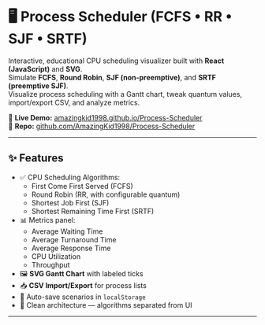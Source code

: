 # 🖥️ Process Scheduler (FCFS • RR • SJF • SRTF)

Interactive, educational CPU scheduling visualizer built with **React (JavaScript)** and **SVG**.  
Simulate **FCFS**, **Round Robin**, **SJF (non-preemptive)**, and **SRTF (preemptive SJF)**.  
Visualize process scheduling with a Gantt chart, tweak quantum values, import/export CSV, and analyze metrics.

🔗 **Live Demo:** [amazingkid1998.github.io/Process-Scheduler](https://amazingkid1998.github.io/Process-Scheduler/)  
📂 **Repo:** [github.com/AmazingKid1998/Process-Scheduler](https://github.com/AmazingKid1998/Process-Scheduler)

---

## ✨ Features
- ✅ CPU Scheduling Algorithms:
  - First Come First Served (FCFS)
  - Round Robin (RR, with configurable quantum)
  - Shortest Job First (SJF)
  - Shortest Remaining Time First (SRTF)
- 📊 Metrics panel:
  - Average Waiting Time
  - Average Turnaround Time
  - Average Response Time
  - CPU Utilization
  - Throughput
- 🖼️ **SVG Gantt Chart** with labeled ticks
- 📥 **CSV Import/Export** for process lists
- 💾 Auto-save scenarios in `localStorage`
- 📂 Clean architecture — algorithms separated from UI

---

